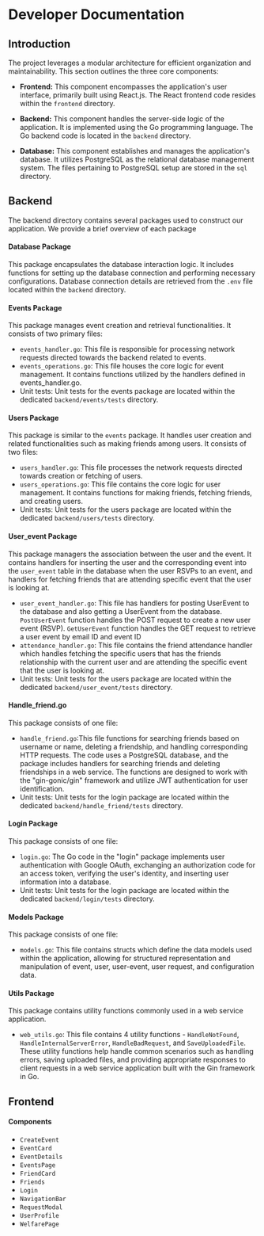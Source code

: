 # Developer Documentation

## Introduction
The project leverages a modular architecture for efficient organization and maintainability. This section outlines the three core components:

- **Frontend:** This component encompasses the application's user interface, primarily built using React.js. The React frontend code resides within the `frontend` directory.

- **Backend:** This component handles the server-side logic of the application. It is implemented using the Go programming language. The Go backend code is located in the `backend` directory.

- **Database:** This component establishes and manages the application's database. It utilizes PostgreSQL as the relational database management system. The files pertaining to PostgreSQL setup are stored in the `sql` directory.

## Backend
The backend directory contains several packages used to construct our application. We provide a brief overview of each package

#### Database Package
This package encapsulates the database interaction logic. It includes functions for setting up the database connection and performing necessary configurations. Database connection details are retrieved from the `.env` file located within the `backend` directory.


#### Events Package
This package manages event creation and retrieval functionalities. It consists of two primary files:
  - `events_handler.go`: This file is responsible for processing network requests directed towards the backend related to events.
  - `events_operations.go`: This file houses the core logic for event management. It contains functions utilized by the handlers defined in events_handler.go.
  - Unit tests: Unit tests for the events package are located within the dedicated `backend/events/tests` directory.

#### Users Package
This package is similar to the `events` package. It handles user creation and related functionalities such as making friends among users. It consists of two files:
  - `users_handler.go`: This file processes the network requests directed towards creation or fetching of users.
  - `users_operations.go`: This file contains the core logic for user management. It contains functions for making friends, fetching friends, and creating users.
  - Unit tests: Unit tests for the users package are located within the dedicated `backend/users/tests` directory.

#### User_event Package
This package managers the association between the user and the event. It contains handlers for inserting the user and the corresponding event into the `user_event` table in the database when the user RSVPs to an event, and handlers for fetching friends that are attending specific event that the user is looking at.
  - `user_event_handler.go`: This file has handlers for posting UserEvent to the database and also getting a UserEvent from the database. `PostUserEvent` function handles the POST request to create a new user event (RSVP). `GetUserEvent` function handles the GET request to retrieve a user event by email ID and event ID
  - `attendance_handler.go`: This file contains the friend attendance handler which handles fetching the specific users that has the friends relationship with the current user and are attending the specific event that the user is looking at. 
  - Unit tests: Unit tests for the users package are located within the dedicated `backend/user_event/tests` directory.

#### Handle_friend.go
This package consists of one file:
- `handle_friend.go`:This file functions for searching friends based on username or name, deleting a friendship, and handling corresponding HTTP requests. The code uses a PostgreSQL database, and the package includes handlers for searching friends and deleting friendships in a web service. The functions are designed to work with the "gin-gonic/gin" framework and utilize JWT authentication for user identification.
- Unit tests: Unit tests for the login package are located within the dedicated `backend/handle_friend/tests` directory.

#### Login Package
This package consists of one file:
  - `login.go`: The Go code in the "login" package implements user authentication with Google OAuth, exchanging an authorization code for an access token, verifying the user's identity, and inserting user information into a database. 
  - Unit tests: Unit tests for the login package are located within the dedicated `backend/login/tests` directory.

#### Models Package
This package consists of one file:
  - `models.go`: This file contains structs which define the data models used within the application, allowing for structured representation and manipulation of event, user, user-event, user request, and configuration data.

#### Utils Package
This package contains utility functions commonly used in a web service application.
- `web_utils.go`: This file contains 4 utility functions - `HandleNotFound`, `HandleInternalServerError`, `HandleBadRequest`, and `SaveUploadedFile`. These utility functions help handle common scenarios such as handling errors, saving uploaded files, and providing appropriate responses to client requests in a web service application built with the Gin framework in Go.

## Frontend

#### Components
- `CreateEvent`
- `EventCard`
- `EventDetails`
- `EventsPage`
- `FriendCard`
- `Friends`
- `Login`
- `NavigationBar`
- `RequestModal`
- `UserProfile`
- `WelfarePage`
